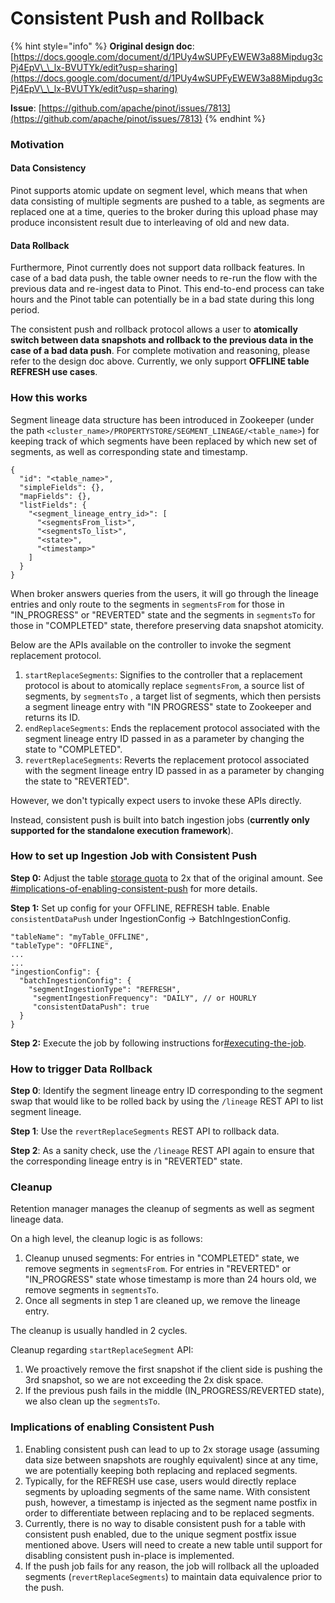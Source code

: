 # Consistent Push and Rollback

{% hint style="info" %}
**Original design doc**: [https://docs.google.com/document/d/1PUy4wSUPFyEWEW3a88Mipdug3cPj4EpV\_\_lx-BVUTYk/edit?usp=sharing](https://docs.google.com/document/d/1PUy4wSUPFyEWEW3a88Mipdug3cPj4EpV\_\_lx-BVUTYk/edit?usp=sharing)

**Issue**: [https://github.com/apache/pinot/issues/7813](https://github.com/apache/pinot/issues/7813)
{% endhint %}

### Motivation

#### Data Consistency

Pinot supports atomic update on segment level, which means that when data consisting of multiple segments are pushed to a table, as segments are replaced one at a time, queries to the broker during this upload phase may produce inconsistent result due to interleaving of old and new data.&#x20;

#### Data Rollback

Furthermore, Pinot currently does not support data rollback features. In case of a bad data push, the table owner needs to re-run the flow with the previous data and re-ingest data to Pinot. This end-to-end process can take hours and the Pinot table can potentially be in a bad state during this long period.&#x20;

The consistent push and rollback protocol allows a user to **atomically switch between data snapshots and rollback to the previous data in the case of a bad data push**. For complete motivation and reasoning, please refer to the design doc above. Currently, we only support **OFFLINE table REFRESH use cases**.

### How this works

Segment lineage data structure has been introduced in Zookeeper (under the path `<cluster_name>/PROPERTYSTORE/SEGMENT_LINEAGE/<table_name>`) for keeping track of which segments have been replaced by which new set of segments, as well as corresponding state and timestamp.

```
{
  "id": "<table_name>",
  "simpleFields": {},
  "mapFields": {},
  "listFields": {
    "<segment_lineage_entry_id>": [
      "<segmentsFrom_list>",
      "<segmentsTo_list>",
      "<state>",
      "<timestamp>"
    ]
  }
}
```

When broker answers queries from the users, it will go through the lineage entries and only route to the segments in `segmentsFrom` for those in "IN\_PROGRESS" or "REVERTED" state and the segments in `segmentsTo` for those in "COMPLETED" state, therefore preserving data snapshot atomicity.

Below are the APIs available on the controller to invoke the segment replacement protocol.

1. `startReplaceSegments`: Signifies to the controller that a replacement protocol is about to atomically replace `segmentsFrom`, a source list of segments, by `segmentsTo` , a target list of segments, which then persists a segment lineage entry with "IN PROGRESS" state to Zookeeper and returns its ID.&#x20;
2. `endReplaceSegments`: Ends the replacement protocol associated with the segment lineage entry ID passed in as a parameter by changing the state to "COMPLETED".
3. `revertReplaceSegments`: Reverts the replacement protocol associated with the segment lineage entry ID passed in as a parameter by changing the state to "REVERTED".

However, we don't typically expect users to invoke these APIs directly.

Instead, consistent push is built into batch ingestion jobs (**currently only supported for the standalone execution framework**).

### How to set up Ingestion Job with Consistent Push

**Step 0:** Adjust the table [storage quota](https://docs.pinot.apache.org/configuration-reference/table#quota) to 2x that of the original amount. See [#implications-of-enabling-consistent-push](consistent-push-and-rollback.md#implications-of-enabling-consistent-push "mention") for more details.&#x20;

**Step 1:** Set up config for your OFFLINE, REFRESH table. Enable `consistentDataPush` under IngestionConfig -> BatchIngestionConfig.

```
"tableName": "myTable_OFFLINE",
"tableType": "OFFLINE",
...
...
"ingestionConfig": {
  "batchIngestionConfig": {
    "segmentIngestionType": "REFRESH",
     "segmentIngestionFrequency": "DAILY", // or HOURLY
     "consistentDataPush": true
  }
}
```

**Step 2:** Execute the job by following instructions for[#executing-the-job](../../users/tutorials/batch-data-ingestion-in-practice.md#executing-the-job "mention").

### How to trigger Data Rollback

**Step 0**: Identify the segment lineage entry ID corresponding to the segment swap that would like to be rolled back by using the `/lineage` REST API to list segment lineage.

**Step 1**: Use the `revertReplaceSegments` REST API to rollback data.

**Step 2**: As a sanity check, use the `/lineage` REST API again to ensure that the corresponding lineage entry is in "REVERTED" state.

### Cleanup

Retention manager manages the cleanup of segments as well as segment lineage data.

On a high level, the cleanup logic is as follows:

1. &#x20;Cleanup unused segments: For entries in "COMPLETED" state, we remove segments in `segmentsFrom`. For entries in "REVERTED" or "IN\_PROGRESS" state whose timestamp is more than 24 hours old, we remove segments in `segmentsTo`.
2. Once all segments in step 1 are cleaned up, we remove the lineage entry.

The cleanup is usually handled in 2 cycles.

Cleanup regarding `startReplaceSegment` API:

1. We proactively remove the first snapshot if the client side is pushing the 3rd snapshot, so we are not exceeding the 2x disk space.
2. &#x20;If the previous push fails in the middle (IN\_PROGRESS/REVERTED state), we also clean up the `segmentsTo`.

### Implications of enabling Consistent Push

1. Enabling consistent push can lead to up to 2x storage usage (assuming data size between snapshots are roughly equivalent) since at any time, we are potentially keeping both replacing and replaced segments.
2. Typically, for the REFRESH use case, users would directly replace segments by uploading segments of the same name. With consistent push, however, a timestamp is injected as the segment name postfix in order to differentiate between replacing and to be replaced segments. &#x20;
3. Currently, there is no way to disable consistent push for a table with consistent push enabled, due to the unique segment postfix issue mentioned above. Users will need to create a new table until support for disabling consistent push in-place is implemented.
4. If the push job fails for any reason, the job will rollback all the uploaded segments (`revertReplaceSegments`) to maintain data equivalence prior to the push.&#x20;
